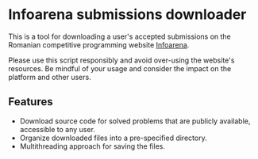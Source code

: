 # Infoarena submissions downloader

This is a tool for downloading a user's accepted submissions on the Romanian competitive programming website [Infoarena](https://www.infoarena.ro/).

Please use this script responsibly and avoid over-using the website's resources. Be mindful of your usage and consider the impact on the platform and other users.

## Features

- Download source code for solved problems that are publicly available, accessible to any user.
- Organize downloaded files into a pre-specified directory.
- Multithreading approach for saving the files.
